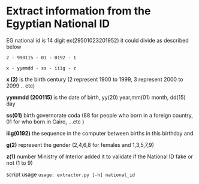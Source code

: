 # Extract information from the Egyptian National ID

EG national id is 14 digit ex(29501023201952) it could divide as described below

`2 - 990115 - 01 - 0192 - 1` 

`x - yymmdd - ss - iiig - z`

**x (2)** is the birth century (2 represent 1900 to 1999, 3 represent  2000 to 2099 .. etc)

**yymmdd (200115)** is the date of birth, yy(20) year,mm(01) month, dd(15) day 

**ss(01)**  birth governorate coda (88 for people who born in a foreign country, 01 for who born in Cairo, ...etc )

**iiig(0192)** the sequence in the computer between births in this birthday and 

**g(2)** represent the gender (2,4,6,8 for females and 1,3,5,7,9)

**z(1)** number  Ministry of Interior  added it to validate if the National ID fake or not (1 to 9)

script usage
`usage: extractor.py [-h] national_id`
